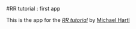 #RR tutorial : first app

This is the app for the [*RR tutorial*](https://railstutorial.org) by [Michael Hartl](https://michaelhartl.com/)
